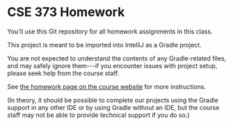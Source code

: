 # CSE 373 Homework

You'll use this Git repository for all homework assignments in this class.

This project is meant to be imported into IntelliJ as a Gradle project.

You are not expected to understand the contents of any Gradle-related files, 
and may safely ignore them---if you encounter issues with project setup, please
seek help from the course staff.

See [the homework page on the course website](https://cs.uw.edu/373/homework/)
for more instructions.

(In theory, it should be possible to complete our projects using the Gradle 
support in any other IDE or by using Gradle without an IDE, but the course 
staff may not be able to provide technical support if you do so.)
